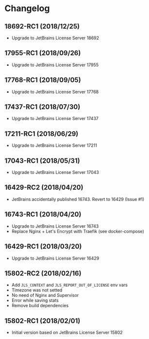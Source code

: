 # Changelog

## 18692-RC1 (2018/12/25)

* Upgrade to JetBrains License Server 18692

## 17955-RC1 (2018/09/26)

* Upgrade to JetBrains License Server 17955

## 17768-RC1 (2018/09/05)

* Upgrade to JetBrains License Server 17768

## 17437-RC1 (2018/07/30)

* Upgrade to JetBrains License Server 17437

## 17211-RC1 (2018/06/29)

* Upgrade to JetBrains License Server 17211

## 17043-RC1 (2018/05/31)

* Upgrade to JetBrains License Server 17043

## 16429-RC2 (2018/04/20)

* JetBrains accidentally published 16743. Revert to 16429 (Issue #1)

## 16743-RC1 (2018/04/20)

* Upgrade to JetBrains License Server 16743
* Replace Nginx + Let's Encrypt with Traefik (see docker-compose)

## 16429-RC1 (2018/03/20)

* Upgrade to JetBrains License Server 16429

## 15802-RC2 (2018/02/16)

* Add `JLS_CONTEXT` and `JLS_REPORT_OUT_OF_LICENSE` env vars
* Timezone was not setted
* No need of Nginx and Supervisor
* Error while saving stats
* Remove build dependencies

## 15802-RC1 (2018/02/01)

* Initial version based on JetBrains License Server 15802
